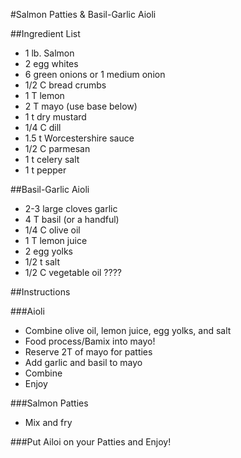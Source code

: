 #Salmon Patties & Basil-Garlic Aioli

##Ingredient List
- 1 lb. Salmon
- 2 egg whites
- 6 green onions or 1 medium onion
- 1/2 C bread crumbs
- 1 T lemon
- 2 T mayo (use base below)
- 1 t dry mustard
- 1/4 C dill
- 1.5 t Worcestershire sauce
- 1/2 C parmesan
- 1 t celery salt
- 1 t pepper

##Basil-Garlic Aioli
- 2-3 large cloves garlic
- 4 T basil (or a handful)
- 1/4 C olive oil
- 1 T lemon juice
- 2 egg yolks
- 1/2 t salt
- 1/2 C vegetable oil  ????

##Instructions

###Aioli
- Combine olive oil, lemon juice, egg yolks, and salt
- Food process/Bamix into mayo!
- Reserve 2T of mayo for patties
- Add garlic and basil to mayo
- Combine
- Enjoy

###Salmon Patties
- Mix and fry

###Put Ailoi on your Patties and Enjoy!
